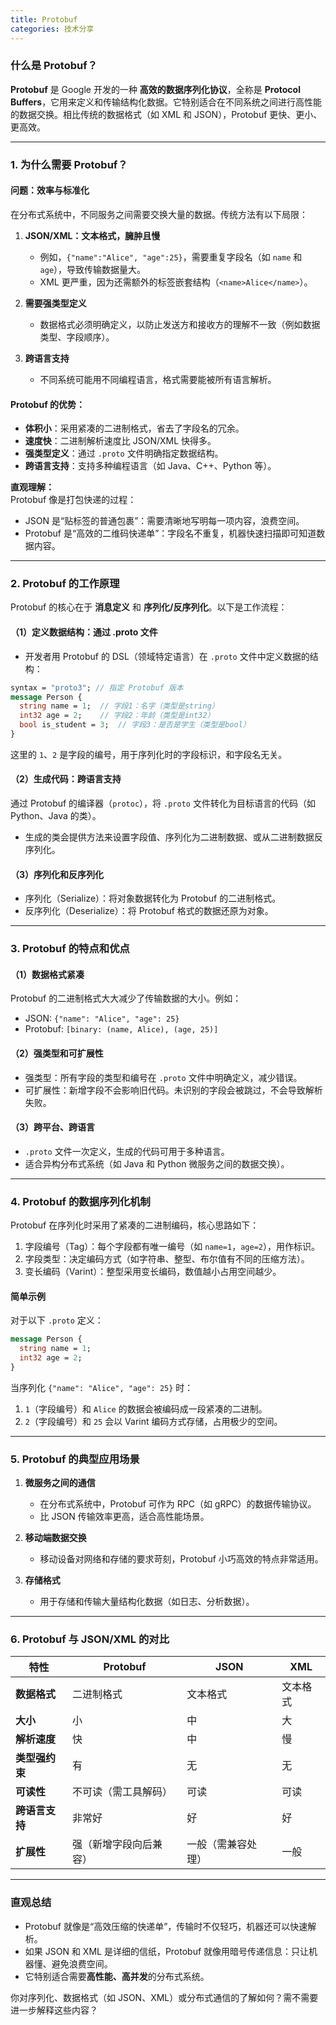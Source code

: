 ```yaml
---
title: Protobuf
categories: 技术分享
---
```

### 什么是 Protobuf？

**Protobuf** 是 Google 开发的一种 **高效的数据序列化协议**，全称是 **Protocol Buffers**，它用来定义和传输结构化数据。它特别适合在不同系统之间进行高性能的数据交换。相比传统的数据格式（如 XML 和 JSON），Protobuf 更快、更小、更高效。

---

### **1. 为什么需要 Protobuf？**

#### **问题：效率与标准化**
在分布式系统中，不同服务之间需要交换大量的数据。传统方法有以下局限：
1. **JSON/XML：文本格式，臃肿且慢**  
   - 例如，`{"name":"Alice", "age":25}`，需要重复字段名（如 `name` 和 `age`），导致传输数据量大。  
   - XML 更严重，因为还需额外的标签嵌套结构（`<name>Alice</name>`）。
   
2. **需要强类型定义**  
   - 数据格式必须明确定义，以防止发送方和接收方的理解不一致（例如数据类型、字段顺序）。

3. **跨语言支持**  
   - 不同系统可能用不同编程语言，格式需要能被所有语言解析。

#### **Protobuf 的优势：**
- **体积小**：采用紧凑的二进制格式，省去了字段名的冗余。
- **速度快**：二进制解析速度比 JSON/XML 快得多。
- **强类型定义**：通过 `.proto` 文件明确指定数据结构。
- **跨语言支持**：支持多种编程语言（如 Java、C++、Python 等）。

**直观理解：**  
Protobuf 像是打包快递的过程：
- JSON 是“贴标签的普通包裹”：需要清晰地写明每一项内容，浪费空间。
- Protobuf 是“高效的二维码快递单”：字段名不重复，机器快速扫描即可知道数据内容。

---

### **2. Protobuf 的工作原理**

Protobuf 的核心在于 **消息定义** 和 **序列化/反序列化**。以下是工作流程：

#### **（1）定义数据结构：通过 .proto 文件**
- 开发者用 Protobuf 的 DSL（领域特定语言）在 `.proto` 文件中定义数据的结构：
```proto
syntax = "proto3"; // 指定 Protobuf 版本
message Person {
  string name = 1;  // 字段1：名字（类型是string）
  int32 age = 2;    // 字段2：年龄（类型是int32）
  bool is_student = 3;  // 字段3：是否是学生（类型是bool）
}
```
这里的 `1`、`2` 是字段的编号，用于序列化时的字段标识，和字段名无关。

#### **（2）生成代码：跨语言支持**
通过 Protobuf 的编译器（`protoc`），将 `.proto` 文件转化为目标语言的代码（如 Python、Java 的类）。  
- 生成的类会提供方法来设置字段值、序列化为二进制数据、或从二进制数据反序列化。

#### **（3）序列化和反序列化**
- 序列化（Serialize）：将对象数据转化为 Protobuf 的二进制格式。
- 反序列化（Deserialize）：将 Protobuf 格式的数据还原为对象。

---

### **3. Protobuf 的特点和优点**

#### **（1）数据格式紧凑**
Protobuf 的二进制格式大大减少了传输数据的大小。例如：
- JSON: `{"name": "Alice", "age": 25}`
- Protobuf: `[binary: (name, Alice), (age, 25)]`  

#### **（2）强类型和可扩展性**
- 强类型：所有字段的类型和编号在 `.proto` 文件中明确定义，减少错误。
- 可扩展性：新增字段不会影响旧代码。未识别的字段会被跳过，不会导致解析失败。

#### **（3）跨平台、跨语言**
- `.proto` 文件一次定义，生成的代码可用于多种语言。
- 适合异构分布式系统（如 Java 和 Python 微服务之间的数据交换）。

---

### **4. Protobuf 的数据序列化机制**

Protobuf 在序列化时采用了紧凑的二进制编码，核心思路如下：
1. 字段编号（Tag）：每个字段都有唯一编号（如 `name=1`，`age=2`），用作标识。
2. 字段类型：决定编码方式（如字符串、整型、布尔值有不同的压缩方法）。
3. 变长编码（Varint）：整型采用变长编码，数值越小占用空间越少。

#### **简单示例**
对于以下 `.proto` 定义：
```proto
message Person {
  string name = 1;
  int32 age = 2;
}
```
当序列化 `{"name": "Alice", "age": 25}` 时：
1. `1`（字段编号）和 `Alice` 的数据会被编码成一段紧凑的二进制。
2. `2`（字段编号）和 `25` 会以 Varint 编码方式存储，占用极少的空间。

---

### **5. Protobuf 的典型应用场景**

1. **微服务之间的通信**
   - 在分布式系统中，Protobuf 可作为 RPC（如 gRPC）的数据传输协议。
   - 比 JSON 传输效率更高，适合高性能场景。

2. **移动端数据交换**
   - 移动设备对网络和存储的要求苛刻，Protobuf 小巧高效的特点非常适用。

3. **存储格式**
   - 用于存储和传输大量结构化数据（如日志、分析数据）。

---

### **6. Protobuf 与 JSON/XML 的对比**

| 特性               | **Protobuf**                   | **JSON**                  | **XML**                  |
|--------------------|--------------------------------|---------------------------|--------------------------|
| **数据格式**       | 二进制格式                     | 文本格式                  | 文本格式                 |
| **大小**           | 小                             | 中                        | 大                       |
| **解析速度**       | 快                             | 中                        | 慢                       |
| **类型强约束**     | 有                             | 无                        | 无                       |
| **可读性**         | 不可读（需工具解码）            | 可读                      | 可读                     |
| **跨语言支持**     | 非常好                         | 好                        | 好                       |
| **扩展性**         | 强（新增字段向后兼容）           | 一般（需兼容处理）         | 一般                     |

---

### **直观总结**
- Protobuf 就像是“高效压缩的快递单”，传输时不仅轻巧，机器还可以快速解析。
- 如果 JSON 和 XML 是详细的信纸，Protobuf 就像用暗号传递信息：只让机器懂、避免浪费空间。
- 它特别适合需要**高性能、高并发**的分布式系统。

你对序列化、数据格式（如 JSON、XML）或分布式通信的了解如何？需不需要进一步解释这些内容？